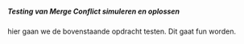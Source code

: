 ##### Testing van Merge Conflict simuleren en oplossen

hier gaan we de bovenstaande opdracht testen. Dit gaat fun worden.